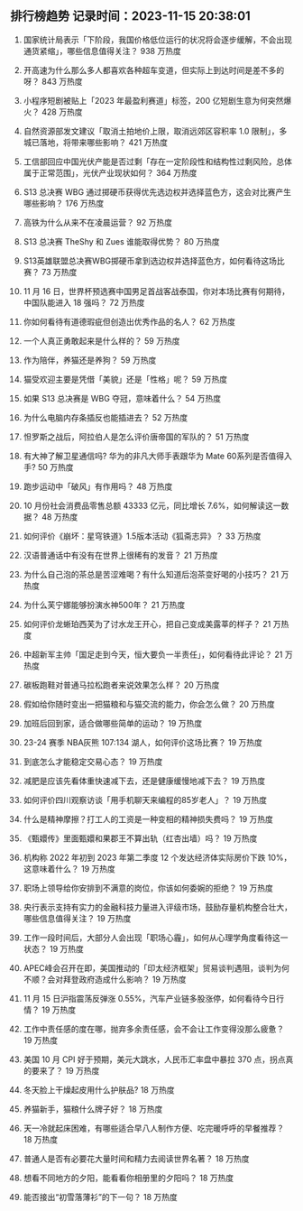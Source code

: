 
## 排行榜趋势 记录时间：2023-11-15 20:38:01
  
  1. 国家统计局表示「下阶段，我国价格低位运行的状况将会逐步缓解，不会出现通货紧缩」，哪些信息值得关注？ 938 万热度
    
  2. 开高速为什么那么多人都喜欢各种超车变道，但实际上到达时间是差不多的呀？ 843 万热度
    
  3. 小程序短剧被贴上「2023 年最盈利赛道」标签，200 亿短剧生意为何突然爆火？ 428 万热度
    
  4. 自然资源部发文建议「取消土拍地价上限，取消远郊区容积率 1.0 限制」，多城已落地，将带来哪些影响？ 421 万热度
    
  5. 工信部回应中国光伏产能是否过剩「存在一定阶段性和结构性过剩风险，总体属于正常范围」，光伏产业现状如何？ 364 万热度
    
  6. S13 总决赛 WBG 通过掷硬币获得优先选边权并选择蓝色方，这会对比赛产生哪些影响？ 176 万热度
    
  7. 高铁为什么从来不在凌晨运营？ 92 万热度
    
  8. S13 总决赛 TheShy 和 Zues 谁能取得优势？ 80 万热度
    
  9. S13英雄联盟总决赛WBG掷硬币拿到选边权并选择蓝色方，如何看待这场比赛？ 73 万热度
    
  10. 11 月 16 日，世界杯预选赛中国男足首战客战泰国，你对本场比赛有何期待，中国队能进入 18 强吗？ 72 万热度
    
  11. 你如何看待有道德瑕疵但创造出优秀作品的名人？ 62 万热度
    
  12. 一个人真正勇敢起来是什么样的？ 59 万热度
    
  13. 作为陪伴，养猫还是养狗？ 59 万热度
    
  14. 猫受欢迎主要是凭借「美貌」还是「性格」呢？ 59 万热度
    
  15. 如果 S13 总决赛是 WBG 夺冠，意味着什么？ 54 万热度
    
  16. 为什么电脑内存条插反也能插进去？ 52 万热度
    
  17. 怛罗斯之战后，阿拉伯人是怎么评价唐帝国的军队的？ 51 万热度
    
  18. 有大神了解卫星通信吗? 华为的非凡大师手表跟华为 Mate 60系列是否值得入手? 50 万热度
    
  19. 跑步运动中「破风」有作用吗？ 48 万热度
    
  20. 10 月份社会消费品零售总额 43333 亿元，同比增长 7.6%，如何解读这一数据？ 48 万热度
    
  21. 如何评价《崩坏：星穹铁道》1.5版本活动《狐斋志异》？ 33 万热度
    
  22. 汉语普通话中有没有在世界上很稀有的发音？ 21 万热度
    
  23. 为什么自己泡的茶总是苦涩难喝？有什么知道后泡茶变好喝的小技巧？ 21 万热度
    
  24. 为什么芙宁娜能够扮演水神500年？ 21 万热度
    
  25. 如何评价龙蜥珀西芙为了讨水龙王开心，把自己变成美露莘的样子？ 21 万热度
    
  26. 中超新军主帅「国足走到今天，恒大要负一半责任」，如何看待此评论？ 21 万热度
    
  27. 碳板跑鞋对普通马拉松跑者来说效果怎么样？ 20 万热度
    
  28. 假如给你随时变出一把猫粮和与猫交流的能力，你会怎么做？ 20 万热度
    
  29. 加班后回到家，适合做哪些简单的运动？ 19 万热度
    
  30. 23-24 赛季 NBA灰熊 107:134 湖人，如何评价这场比赛？ 19 万热度
    
  31. 到底怎么才能稳定交易心态？ 19 万热度
    
  32. 减肥是应该先看体重快速减下去，还是健康缓慢地减下去？ 19 万热度
    
  33. 如何评价四川观察访谈「用手机聊天来编程的85岁老人」？ 19 万热度
    
  34. 什么是精神摩擦？打工人的工资是一种变相的精神损失费吗？ 19 万热度
    
  35. 《甄嬛传》里面甄嬛和果郡王不算出轨（红杏出墙）吗？ 19 万热度
    
  36. 机构称 2022 年初到 2023 年第二季度 12 个发达经济体实际房价下跌 10%，这意味着什么？ 19 万热度
    
  37. 职场上领导给你安排到不满意的岗位，你该如何委婉的拒绝？ 19 万热度
    
  38. 央行表示支持有实力的金融科技力量进入评级市场，鼓励存量机构整合壮大，哪些信息值得关注？ 19 万热度
    
  39. 工作一段时间后，大部分人会出现「职场心霾」，如何从心理学角度看待这一状态？ 19 万热度
    
  40. APEC峰会召开在即，美国推动的「印太经济框架」贸易谈判遇阻，谈判为何不顺？会对拜登政府造成什么影响？ 19 万热度
    
  41. 11 月 15 日沪指震荡反弹涨 0.55%，汽车产业链多股涨停，如何看待今日行情？ 19 万热度
    
  42. 工作中责任感的度在哪，抛弃多余责任感，会不会让工作变得没那么疲惫？ 19 万热度
    
  43. 美国 10 月 CPI 好于预期，美元大跳水，人民币汇率盘中暴拉 370 点，拐点真的要来了？ 19 万热度
    
  44. 冬天脸上干燥起皮用什么护肤品? 18 万热度
    
  45. 养猫新手，猫粮什么牌子好？ 18 万热度
    
  46. 天一冷就起床困难，有哪些适合早八人制作方便、吃完暖呼呼的早餐推荐？ 18 万热度
    
  47. 普通人是否有必要花大量时间和精力去阅读世界名著？ 18 万热度
    
  48. 想看不同地方的夕阳，能看看你相册里的夕阳吗？ 18 万热度
    
  49. 能否接出“初雪落薄衫”的下一句？ 18 万热度
    